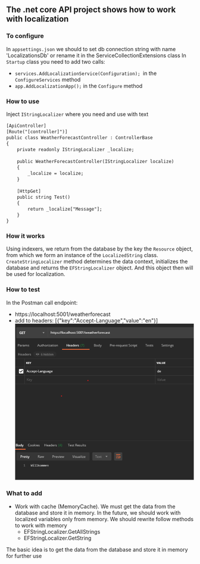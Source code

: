 ## The .net core API project shows how to work with localization

### To configure
In `appsettings.json` we should to set db connection string with name 'LocalizationsDb' or rename it in the ServiceCollectionExtensions class
In `Startup` class you need to add two calls:
 * `services.AddLocalizationService(Configuration); `in the `ConfigureServices` method
 * `app.AddLocalizationApp();` in the `Configure` method

### How to use

Inject `IStringLocalizer` where you need and use with text

    [ApiController]
    [Route("[controller]")]
    public class WeatherForecastController : ControllerBase
    {
        private readonly IStringLocalizer _localize;

        public WeatherForecastController(IStringLocalizer localize)
        {
            _localize = localize;
        }
        
        [HttpGet]
        public string Test()
        {
            return _localize["Message"];
        }
    }

### How it works
Using indexers, we return from the database by the key the `Resource` object, from which we form an instance of the `LocalizedString` class.
`CreateStringLocalizer` method determines the data context, initializes the database and returns the `EFStringLocalizer` object.
And this object then will be used for localization.

### How to test
In the Postman call endpoint:
 * https://localhost:5001/weatherforecast
 * add to headers: [{"key":"Accept-Language","value":"en"}]
 ![alt text](https://github.com/BorzovVictor/LocalizeApi/blob/master/LocalizeApi/docs/Annotation.png)
 
### What to add
 * Work with cache (MemoryCache). We must get the data from the database and store it in memory. In the future, we should work with localized variables only from memory. We should rewrite follow methods to work with memory 
    * EFStringLocalizer.GetAllStrings
    * EFStringLocalizer.GetString
    
 The basic idea is to get the data from the database and store it in memory for further use 
